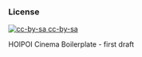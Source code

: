 ### License

<div class='license'>
  <a href="https://creativecommons.org/licenses/by-sa/3.0/es/" target="_blank">
    <img src="{{site.baseurl}}/imgs/CC-BY-SA_icon.svg.png" alt='cc-by-sa'>
    cc-by-sa
  </a>
</div>

HOIPOI Cinema Boilerplate - first draft
